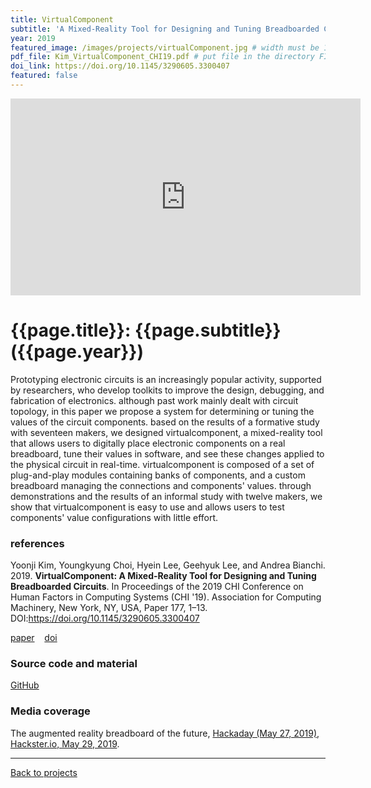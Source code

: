 ```yaml
---
title: VirtualComponent
subtitle: 'A Mixed-Reality Tool for Designing and Tuning Breadboarded Circuits'
year: 2019
featured_image: /images/projects/virtualComponent.jpg # width must be 1600px
pdf_file: Kim_VirtualComponent_CHI19.pdf # put file in the directory FILES
doi_link: https://doi.org/10.1145/3290605.3300407
featured: false
---
```


<!--
<div class="gallery" data-columns="1">
	<img src="/images/projects/example.jpg">
	<img src="/images/projects/example.jpg">
	<img src="/images/projects/example.jpg">
</div>
 -->

<iframe width="560" height="315" src="https://www.youtube.com/embed/xeq6MhjG2Vs" frameborder="0" allow="accelerometer; autoplay; encrypted-media; gyroscope; picture-in-picture" allowfullscreen></iframe>

<!-- DO NOT CHANGE MANUALLY -->

# {{page.title}}: {{page.subtitle}} ({{page.year}})

Prototyping electronic circuits is an increasingly popular activity, supported by researchers, who develop toolkits to improve the design, debugging, and fabrication of electronics. although past work mainly dealt with circuit topology, in this paper we propose a system for determining or tuning the values of the circuit components. based on the results of a formative study with seventeen makers, we designed virtualcomponent, a mixed-reality tool that allows users to digitally place electronic components on a real breadboard, tune their values in software, and see these changes applied to the physical circuit in real-time. virtualcomponent is composed of a set of plug-and-play modules containing banks of components, and a custom breadboard managing the connections and components' values. through demonstrations and the results of an informal study with twelve makers, we show that virtualcomponent is easy to use and allows users to test components' value configurations with little effort.

### references

Yoonji Kim, Youngkyung Choi, Hyein Lee, Geehyuk Lee, and Andrea Bianchi. 2019. **VirtualComponent: A Mixed-Reality Tool for Designing and Tuning Breadboarded Circuits**. In Proceedings of the 2019 CHI Conference on Human Factors in Computing Systems (CHI '19). Association for Computing Machinery, New York, NY, USA, Paper 177, 1–13. DOI:https://doi.org/10.1145/3290605.3300407

<!-- DO NOT CHANGE MANUALLY -->

<a href="{{ site.url }}/files/{{ page.year }}/{{ page.pdf_file }}" target="_blank">paper</a>&nbsp;&nbsp;&nbsp;
<a href="{{ page.doi_link }}" target="_blank">doi</a>

### Source code and material

[GitHub](https://github.com/makinteract/VirtualComponent)

### Media coverage

The augmented reality breadboard of the future, [Hackaday (May 27, 2019)](https://hackaday.com/2019/05/27/the-augmented-reality-breadboard-of-the-future/), [Hackster.io, May 29, 2019](https://blog.hackster.io/virtualcomponent-lets-users-digitally-place-virtual-electronics-on-a-real-breadboard-39bf0352bc09).

---

<a href="/index.html" class="button button--large">Back to projects</a>
